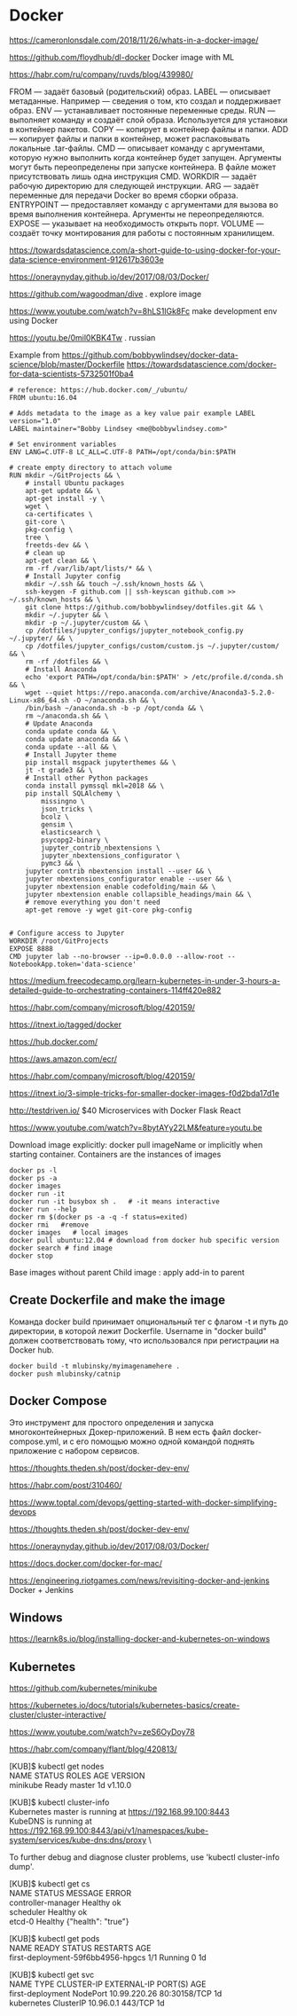 # Docker

<https://cameronlonsdale.com/2018/11/26/whats-in-a-docker-image/>

<https://github.com/floydhub/dl-docker> Docker image with ML

<https://habr.com/ru/company/ruvds/blog/439980/>

FROM — задаёт базовый (родительский) образ.
LABEL — описывает метаданные. Например — сведения о том, кто создал и поддерживает образ.
ENV — устанавливает постоянные переменные среды.
RUN — выполняет команду и создаёт слой образа. Используется для установки в контейнер пакетов.
COPY — копирует в контейнер файлы и папки.
ADD — копирует файлы и папки в контейнер, может распаковывать локальные .tar-файлы.
CMD — описывает команду с аргументами, которую нужно выполнить когда контейнер будет запущен. Аргументы могут быть переопределены при запуске контейнера. В файле может присутствовать лишь одна инструкция CMD.
WORKDIR — задаёт рабочую директорию для следующей инструкции.
ARG — задаёт переменные для передачи Docker во время сборки образа.
ENTRYPOINT — предоставляет команду с аргументами для вызова во время выполнения контейнера. Аргументы не переопределяются.
EXPOSE — указывает на необходимость открыть порт.
VOLUME — создаёт точку монтирования для работы с постоянным хранилищем.


<https://towardsdatascience.com/a-short-guide-to-using-docker-for-your-data-science-environment-912617b3603e>

<https://oneraynyday.github.io/dev/2017/08/03/Docker/>

<https://github.com/wagoodman/dive> . explore image

<https://www.youtube.com/watch?v=8hLS1lGk8Fc> make development env using Docker

<https://youtu.be/0mil0KBK4Tw> . russian


Example from <https://github.com/bobbywlindsey/docker-data-science/blob/master/Dockerfile>
<https://towardsdatascience.com/docker-for-data-scientists-5732501f0ba4>

```
# reference: https://hub.docker.com/_/ubuntu/
FROM ubuntu:16.04

# Adds metadata to the image as a key value pair example LABEL version="1.0"
LABEL maintainer="Bobby Lindsey <me@bobbywlindsey.com>"

# Set environment variables
ENV LANG=C.UTF-8 LC_ALL=C.UTF-8 PATH=/opt/conda/bin:$PATH

# create empty directory to attach volume
RUN mkdir ~/GitProjects && \
    # install Ubuntu packages
    apt-get update && \
    apt-get install -y \
    wget \
    ca-certificates \
    git-core \
    pkg-config \
    tree \
    freetds-dev && \
    # clean up
    apt-get clean && \
    rm -rf /var/lib/apt/lists/* && \
    # Install Jupyter config
    mkdir ~/.ssh && touch ~/.ssh/known_hosts && \
    ssh-keygen -F github.com || ssh-keyscan github.com >> ~/.ssh/known_hosts && \
    git clone https://github.com/bobbywlindsey/dotfiles.git && \
    mkdir ~/.jupyter && \
    mkdir -p ~/.jupyter/custom && \
    cp /dotfiles/jupyter_configs/jupyter_notebook_config.py ~/.jupyter/ && \
    cp /dotfiles/jupyter_configs/custom/custom.js ~/.jupyter/custom/ && \
    rm -rf /dotfiles && \
    # Install Anaconda
    echo 'export PATH=/opt/conda/bin:$PATH' > /etc/profile.d/conda.sh && \
    wget --quiet https://repo.anaconda.com/archive/Anaconda3-5.2.0-Linux-x86_64.sh -O ~/anaconda.sh && \
    /bin/bash ~/anaconda.sh -b -p /opt/conda && \
    rm ~/anaconda.sh && \
    # Update Anaconda
    conda update conda && \
    conda update anaconda && \
    conda update --all && \
    # Install Jupyter theme
    pip install msgpack jupyterthemes && \
    jt -t grade3 && \
    # Install other Python packages
    conda install pymssql mkl=2018 && \
    pip install SQLAlchemy \
        missingno \
        json_tricks \
        bcolz \
        gensim \
        elasticsearch \
        psycopg2-binary \
        jupyter_contrib_nbextensions \
        jupyter_nbextensions_configurator \
        pymc3 && \
    jupyter contrib nbextension install --user && \
    jupyter nbextensions_configurator enable --user && \
    jupyter nbextension enable codefolding/main && \
    jupyter nbextension enable collapsible_headings/main && \
    # remove everything you don't need
    apt-get remove -y wget git-core pkg-config


# Configure access to Jupyter
WORKDIR /root/GitProjects
EXPOSE 8888
CMD jupyter lab --no-browser --ip=0.0.0.0 --allow-root --NotebookApp.token='data-science'
```

<https://medium.freecodecamp.org/learn-kubernetes-in-under-3-hours-a-detailed-guide-to-orchestrating-containers-114ff420e882>

<https://habr.com/company/microsoft/blog/420159/>

<https://itnext.io/tagged/docker>

<https://hub.docker.com/>

<https://aws.amazon.com/ecr/>

<https://habr.com/company/microsoft/blog/420159/>

<https://itnext.io/3-simple-tricks-for-smaller-docker-images-f0d2bda17d1e>

<http://testdriven.io/> $40 Microservices with Docker Flask React

<https://www.youtube.com/watch?v=8bytAYy22LM&feature=youtu.be>

Download image explicitly: docker pull imageName
or implicitly when starting container.
Containers are the instances of images 

    docker ps -l 
    docker ps -a
    docker images
    docker run -it
    docker run -it busybox sh .   # -it means interactive
    docker run --help
    docker rm $(docker ps -a -q -f status=exited)
    docker rmi   #remove 
    docker images   # local images
    docker pull ubuntu:12.04 # download from docker hub specific version
    docker search # find image
    docker stop    
    
Base images without parent
Child image : apply add-in to parent
    

## Create Dockerfile and make the image

Команда docker build    принимает опциональный тег с флагом -t и путь до директории, в которой лежит Dockerfile.
Username in "docker build" должен соответствовать тому, что использовался при регистрации на Docker hub. 

    docker build -t mlubinsky/myimagenamehere .
    docker push mlubinsky/catnip
    
## Docker Compose
Это инструмент для простого определения и запуска многоконтейнерных Докер-приложений. 
В нем есть файл docker-compose.yml, и с его помощью можно одной командой поднять приложение с набором сервисов.
 
<https://thoughts.theden.sh/post/docker-dev-env/>

<https://habr.com/post/310460/>

<https://www.toptal.com/devops/getting-started-with-docker-simplifying-devops>

<https://thoughts.theden.sh/post/docker-dev-env/>

<https://oneraynyday.github.io/dev/2017/08/03/Docker/>

<https://docs.docker.com/docker-for-mac/>

<https://engineering.riotgames.com/news/revisiting-docker-and-jenkins>   Docker + Jenkins

## Windows

<https://learnk8s.io/blog/installing-docker-and-kubernetes-on-windows>


## Kubernetes
<https://github.com/kubernetes/minikube>

<https://kubernetes.io/docs/tutorials/kubernetes-basics/create-cluster/cluster-interactive/>

<https://www.youtube.com/watch?v=zeS6OyDoy78>

<https://habr.com/company/flant/blog/420813/>

[KUB]$ kubectl get nodes \
NAME       STATUS    ROLES     AGE       VERSION \
minikube   Ready     master    1d        v1.10.0  
 
[KUB]$ kubectl cluster-info \
Kubernetes master is running at https://192.168.99.100:8443  \
KubeDNS is running at https://192.168.99.100:8443/api/v1/namespaces/kube-system/services/kube-dns:dns/proxy \

To further debug and diagnose cluster problems, use 'kubectl cluster-info dump'.

[KUB]$ kubectl get cs \
NAME                 STATUS    MESSAGE              ERROR \
controller-manager   Healthy   ok \
scheduler            Healthy   ok \
etcd-0               Healthy   {"health": "true"} 

[KUB]$ kubectl get pods \
NAME                                READY     STATUS    RESTARTS   AGE \
first-deployment-59f6bb4956-hpgcs   1/1       Running   0          1d 

[KUB]$ kubectl get svc \
NAME               TYPE        CLUSTER-IP     EXTERNAL-IP   PORT(S)        AGE \
first-deployment   NodePort    10.99.220.26   <none>        80:30158/TCP   1d \
kubernetes         ClusterIP   10.96.0.1      <none>        443/TCP        1d 
